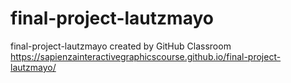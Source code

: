 # final-project-lautzmayo
final-project-lautzmayo created by GitHub Classroom
https://sapienzainteractivegraphicscourse.github.io/final-project-lautzmayo/
